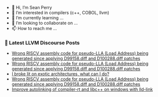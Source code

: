 - 👋 Hi, I’m Sean Perry
- 👀 I’m interested in compilers (c++, COBOL, llvm)
- 🌱 I’m currently learning ...
- 💞️ I’m looking to collaborate on ...
- 📫 How to reach me ...

<!---
s66perry/s66perry is a ✨ special ✨ repository because its `README.md` (this file) appears on your GitHub profile.
You can click the Preview link to take a look at your changes.
--->
### 📕 Latest LLVM Discourse Posts

<!-- DISCOURSE-LLVM:START -->
- [Wrong RISCV assembly code for pseudo-LLA &lpar;Load Address&rpar; being generated since applying D99158.diff and D100288.diff patches](https://discourse.llvm.org/t/wrong-riscv-assembly-code-for-pseudo-lla-load-address-being-generated-since-applying-d99158-diff-and-d100288-diff-patches/71419#post_3)
- [Wrong RISCV assembly code for pseudo-LLA &lpar;Load Address&rpar; being generated since applying D99158.diff and D100288.diff patches](https://discourse.llvm.org/t/wrong-riscv-assembly-code-for-pseudo-lla-load-address-being-generated-since-applying-d99158-diff-and-d100288-diff-patches/71419#post_2)
- [I broke lit on exotic architectures, what can I do?](https://discourse.llvm.org/t/i-broke-lit-on-exotic-architectures-what-can-i-do/71403#post_7)
- [Wrong RISCV assembly code for pseudo-LLA &lpar;Load Address&rpar; being generated since applying D99158.diff and D100288.diff patches](https://discourse.llvm.org/t/wrong-riscv-assembly-code-for-pseudo-lla-load-address-being-generated-since-applying-d99158-diff-and-d100288-diff-patches/71419#post_1)
- [Improve autolinking of compiler-rt and libc++ on windows with lld-link](https://discourse.llvm.org/t/improve-autolinking-of-compiler-rt-and-libc-on-windows-with-lld-link/71392#post_8)
<!-- DISCOURSE-LLVM:END -->
